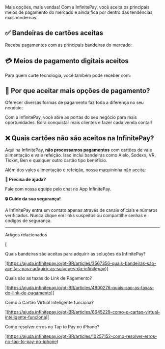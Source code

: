Mais opções, mais vendas! Com a InfinitePay, você aceita os principais meios de pagamento do mercado e ainda fica por dentro das tendências mais modernas.

## **✅ Bandeiras de cartões aceitas**

Receba pagamentos com as principais bandeiras do mercado:

## **💳 Meios de pagamento digitais aceitos**

Para quem curte tecnologia, você também pode receber com:

## **🚀 Por que aceitar mais opções de pagamento?**

Oferecer diversas formas de pagamento faz toda a diferença no seu negócio:

Com a InfinitePay, você abre as portas do seu negócio para mais oportunidades. Bora conquistar mais clientes e fazer cada venda contar!

## ❌ Quais cartões **não** são aceitos na InfinitePay?

Aqui na InfinitePay, **não processamos pagamentos** com cartões de vale alimentação e vale refeição. Isso inclui bandeiras como Alelo, Sodexo, VR, Ticket, Ben e qualquer outro cartão tipo benefício.

Além dos vales alimentação e refeição, nossa maquininha não aceita:

**🔔 Precisa de ajuda?**

Fale com nossa equipe pelo chat no App InfinitePay.

**🔒 Cuide da sua segurança!**

A InfinitePay entra em contato apenas através de canais oficiais e números verificados. Nunca clique em links suspeitos ou compartilhe senhas e códigos de segurança.

___

Artigos relacionados

[

Quais bandeiras são aceitas para adquirir as soluções da InfinitePay?

](https://ajuda.infinitepay.io/pt-BR/articles/3567356-quais-bandeiras-sao-aceitas-para-adquirir-as-solucoes-da-infinitepay)[

Quais são as taxas do Link de Pagamento?

](https://ajuda.infinitepay.io/pt-BR/articles/4800276-quais-sao-as-taxas-do-link-de-pagamento)[

Como o Cartão Virtual Inteligente funciona?

](https://ajuda.infinitepay.io/pt-BR/articles/6645229-como-o-cartao-virtual-inteligente-funciona)[

Como resolver erros no Tap to Pay no iPhone?

](https://ajuda.infinitepay.io/pt-BR/articles/10257152-como-resolver-erros-no-tap-to-pay-no-iphone)